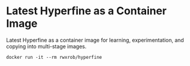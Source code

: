 # Latest Hyperfine as a Container Image

Latest Hyperfine as a container image for learning, experimentation, and
copying into multi-stage images.

```
docker run -it --rm rwxrob/hyperfine
```
